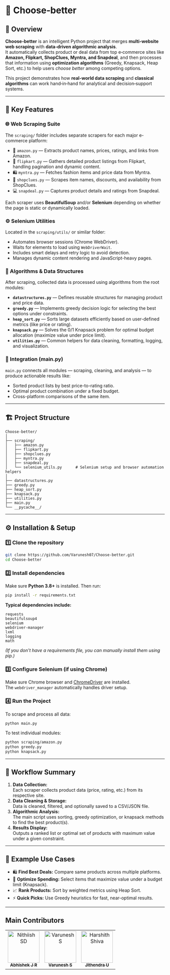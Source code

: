 # 🧠 Choose‑better

## 📖 Overview  
**Choose‑better** is an intelligent Python project that merges **multi‑website web scraping** with **data‑driven algorithmic analysis**.  
It automatically collects product or deal data from top e‑commerce sites like **Amazon, Flipkart, ShopClues, Myntra, and Snapdeal**, and then processes that information using **optimization algorithms** (Greedy, Knapsack, Heap Sort, etc.) to help users *choose better* among competing options.

This project demonstrates how **real-world data scraping** and **classical algorithms** can work hand‑in‑hand for analytical and decision‑support systems.

---

## 🚀 Key Features  

### 🌐 Web Scraping Suite  
The `scraping/` folder includes separate scrapers for each major e-commerce platform:  
- 🛒 `amazon.py` — Extracts product names, prices, ratings, and links from Amazon.  
- 🏬 `flipkart.py` — Gathers detailed product listings from Flipkart, handling pagination and dynamic content.  
- 🛍️ `myntra.py` — Fetches fashion items and price data from Myntra.  
- 🧾 `shopclues.py` — Scrapes item names, discounts, and availability from ShopClues.  
- 💻 `snapdeal.py` — Captures product details and ratings from Snapdeal.  

Each scraper uses **BeautifulSoup** and/or **Selenium** depending on whether the page is static or dynamically loaded.

### ⚙️ Selenium Utilities  
Located in the `scraping/utils/` or similar folder:  
- Automates browser sessions (Chrome WebDriver).  
- Waits for elements to load using `WebDriverWait`.  
- Includes smart delays and retry logic to avoid detection.  
- Manages dynamic content rendering and JavaScript-heavy pages.

### 🧮 Algorithms & Data Structures  
After scraping, collected data is processed using algorithms from the root modules:  
- **`datastructures.py`** — Defines reusable structures for managing product and price data.  
- **`greedy.py`** — Implements greedy decision logic for selecting the best options under constraints.  
- **`heap_sort.py`** — Sorts large datasets efficiently based on user-defined metrics (like price or rating).  
- **`knapsack.py`** — Solves the 0/1 Knapsack problem for optimal budget allocation (maximize value under price limit).  
- **`utilities.py`** — Common helpers for data cleaning, formatting, logging, and visualization.  

### 🧩 Integration (main.py)  
`main.py` connects all modules — scraping, cleaning, and analysis — to produce actionable results like:  
- Sorted product lists by best price-to-rating ratio.  
- Optimal product combination under a fixed budget.  
- Cross-platform comparisons of the same item.

---

## 🏗️ Project Structure  
```
Choose-better/
│
├── scraping/
│   ├── amazon.py
│   ├── flipkart.py
│   ├── shopclues.py
│   ├── myntra.py
│   ├── snapdeal.py
│   └── selenium_utils.py      # Selenium setup and browser automation helpers
│
├── datastructures.py
├── greedy.py
├── heap_sort.py
├── knapsack.py
├── utilities.py
├── main.py
└── __pycache__/
```

---

## ⚙️ Installation & Setup  

### 1️⃣ Clone the repository  
```bash
git clone https://github.com/Varunesh07/Choose-better.git
cd Choose-better
```

### 2️⃣ Install dependencies  
Make sure **Python 3.8+** is installed. Then run:  
```bash
pip install -r requirements.txt
```

**Typical dependencies include:**  
```
requests
beautifulsoup4
selenium
webdriver-manager
lxml
logging
math
```
*(If you don’t have a requirements file, you can manually install them using pip.)*

### 3️⃣ Configure Selenium (if using Chrome)  
Make sure Chrome browser and [ChromeDriver](https://sites.google.com/a/chromium.org/chromedriver/) are installed.  
The `webdriver_manager` automatically handles driver setup.

### 4️⃣ Run the Project  
To scrape and process all data:  
```bash
python main.py
```

To test individual modules:  
```bash
python scraping/amazon.py
python greedy.py
python knapsack.py
```

---

## 🧠 Workflow Summary  
1. **Data Collection:**  
   Each scraper collects product data (price, rating, etc.) from its respective site.  
2. **Data Cleaning & Storage:**  
   Data is cleaned, filtered, and optionally saved to a CSV/JSON file.  
3. **Algorithmic Analysis:**  
   The main script uses sorting, greedy optimization, or knapsack methods to find the best product(s).  
4. **Results Display:**  
   Outputs a ranked list or optimal set of products with maximum value under a given constraint.

---

## 🧩 Example Use Cases  
- 🛍️ **Find Best Deals:** Compare same products across multiple platforms.  
- 💸 **Optimize Spending:** Select items that maximize value under a budget limit (Knapsack).  
- 📈 **Rank Products:** Sort by weighted metrics using Heap Sort.  
- ⚡ **Quick Picks:** Use Greedy heuristics for fast, near-optimal results.

---

## Main Contributors

<table> <tr>  <td align="center"> <a href="https://github.com/abhx12"> <img src="https://avatars.githubusercontent.com/u/195339058??v=4" width="100px;" alt="Nithiish SD"/> <br /> <sub><b>Abhishek J R</b></sub> </a> </td> <td align="center"> <a href="https://github.com/Varunesh07"> <img src="https://avatars.githubusercontent.com/u/205139899?v=4" width="100px;" alt="Varunesh S"/> <br /> <sub><b>Varunesh S</b></sub> </a> </td> <td align="center"> <a href="https://github.com/Monarch0703"> <img src="https://avatars.githubusercontent.com/u/118116807?v=4" width="100px;" alt="Harshith Shiva"/> <br /> <sub><b>Jithendra U</b></sub> </a> </td> </tr> </table>

